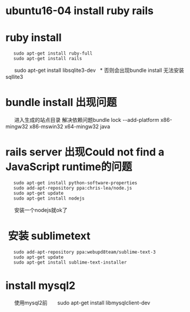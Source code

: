ubuntu16-04 install ruby rails
==================
# ruby install
       sudo apt-get install ruby-full
       sudo apt-get install rails
       sudo apt-get install libsqlite3-dev   * 否则会出现bundle install 无法安装sqllite3
       
# bundle install 出现问题
       进入生成的站点目录 解决依赖问题bundle lock --add-platform x86-mingw32 x86-mswin32 x64-mingw32 java

# rails server 出现Could not find a JavaScript runtime的问题       
       sudo apt-get install python-software-properties
       sudo add-apt-repository ppa:chris-lea/node.js
       sudo apt-get update
       sudo apt-get install nodejs
       安装一个nodejs就ok了
#  安装 sublimetext 
       sudo add-apt-repository ppa:webupd8team/sublime-text-3
       sudo apt-get update
       sudo apt-get install sublime-text-installer
#  install mysql2
       使用mysql2前
       sudo apt-get install libmysqlclient-dev 
